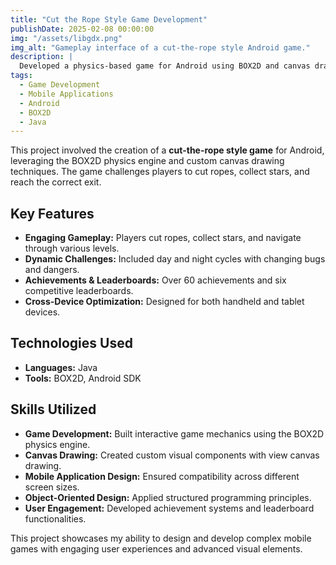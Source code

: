 ```yaml
---
title: "Cut the Rope Style Game Development"
publishDate: 2025-02-08 00:00:00
img: "/assets/libgdx.png"
img_alt: "Gameplay interface of a cut-the-rope style Android game."
description: |
  Developed a physics-based game for Android using BOX2D and canvas drawing, featuring engaging levels and achievement challenges.
tags:
  - Game Development
  - Mobile Applications
  - Android
  - BOX2D
  - Java
---
```


This project involved the creation of a **cut-the-rope style game** for Android, leveraging the BOX2D physics engine and custom canvas drawing techniques. The game challenges players to cut ropes, collect stars, and reach the correct exit.

## Key Features

- **Engaging Gameplay:** Players cut ropes, collect stars, and navigate through various levels.
- **Dynamic Challenges:** Included day and night cycles with changing bugs and dangers.
- **Achievements & Leaderboards:** Over 60 achievements and six competitive leaderboards.
- **Cross-Device Optimization:** Designed for both handheld and tablet devices.

## Technologies Used

- **Languages:** Java
- **Tools:** BOX2D, Android SDK

## Skills Utilized

- **Game Development:** Built interactive game mechanics using the BOX2D physics engine.
- **Canvas Drawing:** Created custom visual components with view canvas drawing.
- **Mobile Application Design:** Ensured compatibility across different screen sizes.
- **Object-Oriented Design:** Applied structured programming principles.
- **User Engagement:** Developed achievement systems and leaderboard functionalities.

This project showcases my ability to design and develop complex mobile games with engaging user experiences and advanced visual elements.
